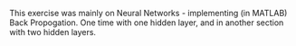 This exercise was mainly on Neural Networks - implementing (in MATLAB) Back Propogation.
One time with one hidden layer, and in another section with two hidden layers.